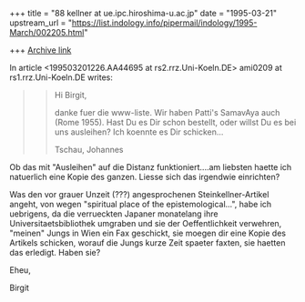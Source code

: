 +++
title = "88 kellner at ue.ipc.hiroshima-u.ac.jp"
date = "1995-03-21"
upstream_url = "https://list.indology.info/pipermail/indology/1995-March/002205.html"

+++
[Archive link](https://list.indology.info/pipermail/indology/1995-March/002205.html)

In article <199503201226.AA44695 at rs2.rrz.Uni-Koeln.DE>
ami0209 at rs1.rrz.Uni-Koeln.DE writes:

>> Hi Birgit,
>> 
>> danke fuer die www-liste.
>> Wir haben Patti's SamavAya auch (Rome 1955). Hast Du es Dir schon bestellt,
>> oder willst Du es bei uns ausleihen? Ich koennte es Dir schicken...
>> 
>> Tschau, 
>> Johannes
>>  
>> 
Ob das mit "Ausleihen" auf die Distanz funktioniert....am liebsten haette
ich natuerlich eine Kopie des ganzen. Liesse sich das irgendwie einrichten?

Was den vor grauer Unzeit (???) angesprochenen Steinkellner-Artikel angeht,
von wegen "spiritual place of the epistemological...", habe ich uebrigens,
da die verrueckten Japaner monatelang ihre Universitaetsbibliothek
umgraben und sie der Oeffentlichkeit verwehren, "meinen" Jungs in
Wien ein Fax geschickt, sie moegen dir eine Kopie des Artikels schicken,
worauf die Jungs kurze Zeit spaeter faxten, sie haetten das erledigt.
Haben sie?

Eheu,

Birgit






